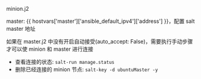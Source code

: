 minion.j2

master: {{ hostvars['master']['ansible_default_ipv4']['address'] }}，配置 salt master 地址

如果在 master.j2 中没有开启自动接受(auto_accept: False)，需要执行手动步骤才可以使 minion 和 master 进行连接

- 查看连接的状态: `salt-run manage.status`
- 删除已经连接的 minion 节点: `salt-key -d ubuntuMaster -y`
